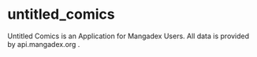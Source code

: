 # untitled_comics

Untitled Comics is an Application for Mangadex Users.
All data is provided by api.mangadex.org .
